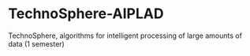 # TechnoSphere-AIPLAD
TechnoSphere, algorithms for intelligent processing of large amounts of data (1 semester)
